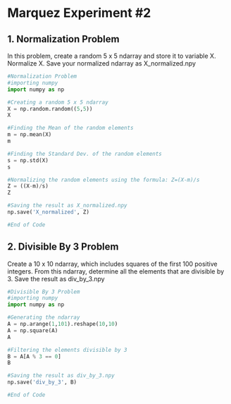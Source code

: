 # Marquez Experiment #2
## 1. Normalization Problem

  In this problem, create a random 5 x 5 ndarray and store it to variable X. Normalize X. Save your normalized ndarray as X_normalized.npy
  ```python
#Normalization Problem
#importing numpy
import numpy as np

#Creating a random 5 x 5 ndarray
X = np.random.random((5,5))
X

#Finding the Mean of the random elements
m = np.mean(X)
m

#Finding the Standard Dev. of the random elements
s = np.std(X)
s

#Normalizing the random elements using the formula: Z=(X-m)/s
Z = ((X-m)/s)
Z

#Saving the result as X_normalized.npy
np.save('X_normalized', Z)

#End of Code
  ```

## 2. Divisible By 3 Problem

Create a 10 x 10 ndarray, which includes squares of the first 100 positive integers. From this ndarray, determine all the elements that are divisible by 3. Save the result as div_by_3.npy
```python
#Divisible By 3 Problem
#importing numpy
import numpy as np

#Generating the ndarray
A = np.arange(1,101).reshape(10,10)
A = np.square(A)
A

#Filtering the elements divisible by 3
B = A[A % 3 == 0]
B

#Saving the result as div_by_3.npy
np.save('div_by_3', B)

#End of Code
  ```
